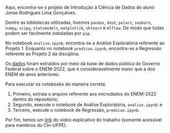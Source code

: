 Aqui, encontra-se o projeto de Introdução à Ciência de Dados do aluno Jonas Rodrigues Lima Gonçalves.

Dentre as bibliotecas utilizadas, tivemos `pandas`, `dask`, `polars`, `seaborn`, `numpy`, `scipy`, `statsmodels`, `matplotlib`, `sklearn` e `mlflow`. De modo que todas podem ser facilmente instaladas por `pip`.

No notebook `analise.ipynb`, encontra-se a Análise Exploratória referente ao Projeto 1. Enquanto no notebook `predicao.ipynb`, encontra-se a Regressão referente ao Projeto 2 da disciplina.

Os [dados](https://www.gov.br/inep/pt-br/assuntos/noticias/enem/divulgados-microdados-do-enem-2022) foram extraídos por meio da base de dados pública do Governo Federal sobre o ENEM-2022, que é consideravelmente maior que a dos ENEM de anos anteriores.

Para executar os notebooks de maneira correta:
1. Primeiro, extraia o arquivo referente aos microdados do ENEM-2022 dentro do repositório;
2. Segundo, execute o notebook de Análise Exploratória, `analise.ipynb`; e
3. Terceiro, execute o notebook de Regressão, `predicao.ipynb`.

Por fim, temos um [link](https://drive.google.com/file/d/1-BlcglfQB-VsYZFPM331FPo4etkYP4Z4/view?usp=sharing) do vídeo explicativo do trabalho (somente acessível para membros do CIn-UFPE).

